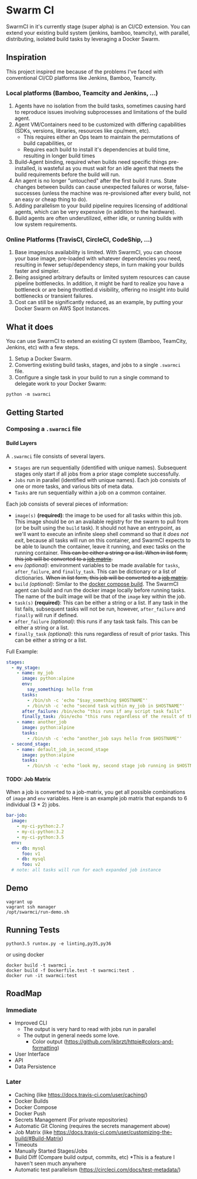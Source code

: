 Swarm CI
========

SwarmCI in it's currently stage (super alpha) is an CI/CD extension. You can extend your existing build system (jenkins, bamboo, teamcity), with parallel, distributing, isolated build tasks by leveraging a Docker Swarm.

## Inspiration
This project inspired me because of the problems I've faced with conventional CI/CD platforms like Jenkins, Bamboo, Teamcity.

### Local platforms (Bamboo, Teamcity and Jenkins, ...)

1. Agents have no isolation from the build tasks, sometimes causing hard to reproduce issues involving subprocesses and limitations of the build agent.
2. Agent VM/Containers need to be customized with differing capabilities (SDKs, versions, libraries, resources like cpu/mem, etc). 
    * This requires either an Ops team to maintain the permutations of build capabilities, or
    * Requires each build to install it's dependencies at build time, resulting in longer build times
3. Build-Agent binding, required when builds need specific things pre-installed, is wasteful as you must wait for an idle agent that meets the build requirements before the build will run.
3. An agent is no longer "untouched" after the first build it runs. State changes between builds can cause unexpected failures or worse, false-successes (unless the machine was re-provisioned after every build, not an easy or cheap thing to do).
4. Adding parallelism to your build pipeline requires licensing of additional agents, which can be very expensive (in addition to the hardware).
5. Build agents are often underutilized, either idle, or running builds with low system requirements.

### Online Platforms (TravisCI, CircleCI, CodeShip, ...)

1. Base images/os availability is limited. With SwarmCI, you can choose your base image, pre-loaded with whatever dependencies you need, resulting in fewer setup/dependency steps, in turn making your builds faster and simpler.
2. Being assigned arbitrary defaults or limited system resources can cause pipeline bottlenecks. In addition, it might be hard to realize you have a bottleneck or are being throttled.d visibility, offering no insight into build bottlenecks or transient failures.
3. Cost can still be significantly reduced, as an example, by putting your Docker Swarm on AWS Spot Instances.

## What it does
You can use SwarmCI to extend an existing CI system (Bamboo, TeamCity, Jenkins, etc) with a few steps.

1. Setup a Docker Swarm.
2. Converting existing build tasks, stages, and jobs to a single `.swarmci` file.
3. Configure a single task in your build to run a single command to delegate work to your Docker Swarm:

`python -m swarmci`

## Getting Started

### Composing a `.swarmci` file

#### Build Layers

A `.swarmci` file consists of several layers.

* `Stages` are run sequentially (identified with unique names). Subsequent stages only start if all jobs from a prior stage complete successfully.
* `Jobs` run in parallel (identified with unique names). Each job consists of one or more tasks, and various bits of meta data.
* `Tasks` are run sequentially within a job on a common container.

Each job consists of several pieces of information:

* `image(s)` **(required)**: the image to be used for all tasks within this job. This image should be on an available registry for the swarm to pull from (or be built using the `build` task). It should not have an entrypoint, as we'll want to execute an infinite sleep shell command so that it _does not exit_, because all tasks will run on this container, and SwarmCI expects to be able to launch the container, leave it running, and exec tasks on the running container. ~~This can be either a string or a list. When in list form, this job will be converted to a [job matrix](#job-matrix).~~
* `env` _(optional)_: environment variables to be made available for `tasks`, `after_failure`, and `finally_task`. This can be dictionary or a list of dictionaries. ~~When in list form, this job will be converted to a [job matrix](#job-matrix).~~
* `build` _(optional)_: Similar to the [docker compose build](https://docs.docker.com/compose/compose-file/#build). The SwarmCI agent can build and run the docker image locally before running tasks. The name of the built image will be that of the `image` key within the job.
* `task(s)` **(required)**: This can be either a string or a list. If any task in the list fails, subsequent tasks will not be run, however, `after_failure` and `finally` will run if defined.
* `after_failure` _(optional)_: this runs if any task task fails. This can be either a string or a list.
* `finally_task` _(optional)_: this runs regardless of result of prior tasks. This can be either a string or a list.

Full Example:

```yaml
stages:
  - my_stage:
    - name: my_job
      image: python:alpine
      env:
        say_something: hello from
      tasks:
        - /bin/sh -c 'echo "$say_something $HOSTNAME"'
        - /bin/sh -c 'echo "second task within my_job in $HOSTNAME"'
      after_failure: /bin/echo "this runs if any script task fails"
      finally_task: /bin/echo "this runs regardless of the result of the script tasks"
    - name: another_job
      image: python:alpine
      tasks:
        - /bin/sh -c 'echo "another_job says hello from $HOSTNAME"'
  - second_stage:
    - name: default_job_in_second_stage
      image: python:alpine
      tasks:
        - /bin/sh -c 'echo "look my, second stage job running in $HOSTNAME"'

```

#### <a name="job-matrix"></a>TODO: Job Matrix

When a job is converted to a job-matrix, you get all possible combinations of `image` and `env` variables. Here is an example job matrix that expands to 6 individual (3 \* 2) jobs.

```yaml
bar-job:
  image:
    - my-ci-python:2.7
    - my-ci-python:3.2
    - my-ci-python:3.5
  env:
    - db: mysql
      foo: v1
    - db: mysql
      foo: v2
  # note: all tasks will run for each expanded job instance
```

## Demo

```
vagrant up
vagrant ssh manager
/opt/swarmci/run-demo.sh
```

## Running Tests

```
python3.5 runtox.py -e linting,py35,py36
```

or using docker

```
docker build -t swarmci . 
docker build -f Dockerfile.test -t swarmci:test .        
docker run -it swarmci:test
```

## RoadMap

### Immediate

- Improved CLI
  - The output is very hard to read with jobs run in parallel
  - The output in general needs some love.
     - Color output (https://github.com/jkbrzt/httpie#colors-and-formatting)
- User Interface
- API
- Data Persistence

### Later

- Caching (like https://docs.travis-ci.com/user/caching/)
- Docker Builds
- Docker Compose
- Docker Push
- Secrets Management (For private repositories)
- Automatic Git Cloning (requires the secrets management above)
- Job Matrix (like https://docs.travis-ci.com/user/customizing-the-build/#Build-Matrix)
- Timeouts
- Manually Started Stages/Jobs
- Build Diff (Compare build output, commits, etc) *This is a feature I haven't seen much anywhere
- Automatic test parallelism (https://circleci.com/docs/test-metadata/)
